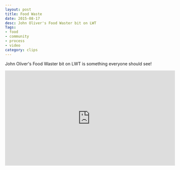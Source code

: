 ```yaml
---
layout: post
title: Food Waste
date: 2015-08-17
desc: John Oliver's Food Waster bit on LWT
Tags:
- food
- community
- process
- video
category: clips
---
```

John Oliver's Food Waster bit on LWT is something everyone should see!

<iframe width="560" height="315" src="https://www.youtube.com/embed/i8xwLWb0lLY" frameborder="0" allowfullscreen></iframe>